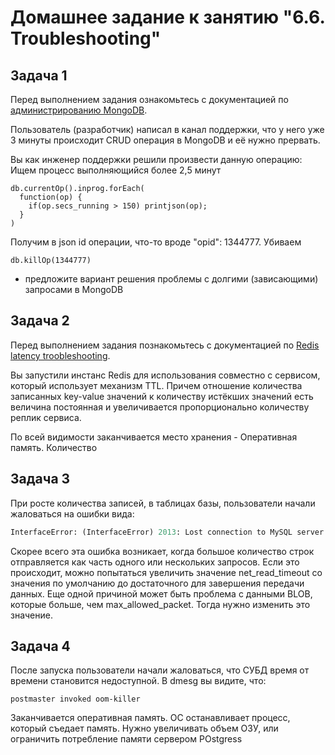 # Домашнее задание к занятию "6.6. Troubleshooting"

## Задача 1

Перед выполнением задания ознакомьтесь с документацией по [администрированию MongoDB](https://docs.mongodb.com/manual/administration/).

Пользователь (разработчик) написал в канал поддержки, что у него уже 3 минуты происходит CRUD операция в MongoDB и её 
нужно прервать. 

Вы как инженер поддержки решили произвести данную операцию:  
Ищем процесс выполняющийся более 2,5 минут 

    db.currentOp().inprog.forEach(
      function(op) {
        if(op.secs_running > 150) printjson(op);
      }
    )
Получим в json id операции, что-то вроде "opid": 1344777.
Убиваем
  
    db.killOp(1344777)
    
- предложите вариант решения проблемы с долгими (зависающими) запросами в MongoDB

## Задача 2

Перед выполнением задания познакомьтесь с документацией по [Redis latency troobleshooting](https://redis.io/topics/latency).

Вы запустили инстанс Redis для использования совместно с сервисом, который использует механизм TTL. 
Причем отношение количества записанных key-value значений к количеству истёкших значений есть величина постоянная и
увеличивается пропорционально количеству реплик сервиса. 

По всей видимости заканчивается место хранения - Оперативная память.
Количество 
 
## Задача 3

При росте количества записей, в таблицах базы, пользователи начали жаловаться на ошибки вида:
```python
InterfaceError: (InterfaceError) 2013: Lost connection to MySQL server during query u'SELECT..... '
```

Скорее всего эта ошибка возникает, когда большое количество строк отправляется как часть одного или нескольких запросов. Если это происходит, можно попытаться увеличить значение net_read_timeout со значения по умолчанию до достаточного для завершения передачи данных.
Еще одной причиной может быть проблема с данными BLOB, которые больше, чем max_allowed_packet. Тогда нужно изменить это значение.

## Задача 4

После запуска пользователи начали жаловаться, что СУБД время от времени становится недоступной. В dmesg вы видите, что:

`postmaster invoked oom-killer`

Заканчивается оперативная память. ОС останавливает процесс, который съедает память. Нужно увеличивать объем ОЗУ, или ограничить потребление памяти сервером POstgress 
 
